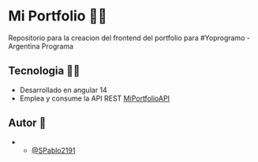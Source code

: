 # Mi Portfolio 🐱‍🚀 
Repositorio para la creacion del frontend del portfolio para #Yoprogramo - Argentina Programa

## Tecnologia 🐱‍💻
- Desarrollado en angular 14
- Emplea y consume la API REST [MiPortfolioAPI](https://github.com/SPablo2191/YoProgramoBackEnd)

## Autor 👀
- - [@SPablo2191](https://github.com/SPablo2191)